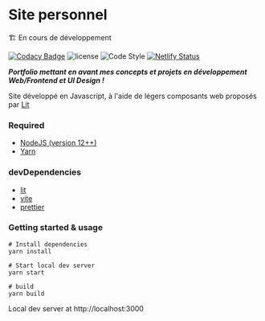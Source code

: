 # Site personnel

🏗️ En cours de développement

[![Codacy Badge](https://app.codacy.com/project/badge/Grade/31a54616b87f443bbb25a93566ae5e52)](https://www.codacy.com/gh/maxime-rl/portfolio/dashboard?utm_source=github.com&utm_medium=referral&utm_content=maxime-rl/portfolio&utm_campaign=Badge_Grade)
![license](https://badgen.net/github/license/maxime-rl/react-modal-mrl)
![Code Style](https://img.shields.io/badge/code_style-prettier-blue.svg)
[![Netlify Status](https://api.netlify.com/api/v1/badges/acce1ef9-b922-4265-ba0e-dfe6158f4d8d/deploy-status)](https://app.netlify.com/sites/maxime-robil-lepretre/deploys)

**_Portfolio mettant en avant mes concepts et projets en développement Web/Frontend et UI Design !_**

Site développé en Javascript, à l'aide de légers composants web proposés par [Lit](https://lit.dev/)

### Required

- [NodeJS (version 12++)](https://nodejs.org/en/)
- [Yarn](https://yarnpkg.com/)

### devDependencies

- [lit](https://lit.dev/docs/getting-started/)
- [vite](https://vitejs.dev/guide/)
- [prettier](https://prettier.io/docs/en/index.html)

### Getting started & usage

```
# Install dependencies
yarn install

# Start local dev server
yarn start

# build
yarn build
```

Local dev server at http://localhost:3000
